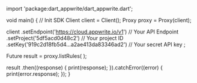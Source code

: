 import 'package:dart_appwrite/dart_appwrite.dart';

void main() { // Init SDK
  Client client = Client();
  Proxy proxy = Proxy(client);

  client
    .setEndpoint('https://cloud.appwrite.io/v1') // Your API Endpoint
    .setProject('5df5acd0d48c2') // Your project ID
    .setKey('919c2d18fb5d4...a2ae413da83346ad2') // Your secret API key
  ;

  Future result = proxy.listRules(
  );

  result
    .then((response) {
      print(response);
    }).catchError((error) {
      print(error.response);
  });
}